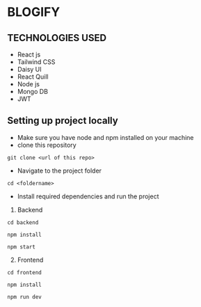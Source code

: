 # BLOGIFY

## TECHNOLOGIES USED 
 - React js 
 - Tailwind CSS
 - Daisy UI
 - React Quill
 - Node js
 - Mongo DB
 - JWT

## Setting up project locally
- Make sure you have node and npm installed on your machine
- clone this repository
```
git clone <url of this repo>
```
- Navigate to the project folder
```
cd <foldername>
```
- Install required dependencies and run the project
1. Backend
```
cd backend 
```
```
npm install
```
```
npm start
```
2. Frontend
```
cd frontend
```
```
npm install
```
```
npm run dev
```

